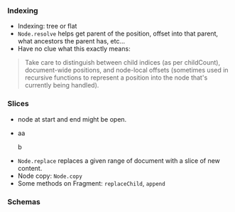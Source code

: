 ### Indexing

- Indexing: tree or flat
- `Node.resolve` helps get parent of the position, offset into that parent, what
  ancestors the parent has, etc…
- Have no clue what this exactly means:

> Take care to distinguish between child indices (as per childCount),
> document-wide positions, and node-local offsets (sometimes used in recursive
> functions to represent a position into the node that's currently being
> handled).

### Slices

- node at start and end might be open.
- <p>aa</p><p>b</p>
- `Node.replace` replaces a given range of document with a slice of new content.
- Node copy: `Node.copy`
- Some methods on Fragment: `replaceChild`, `append`

### Schemas
